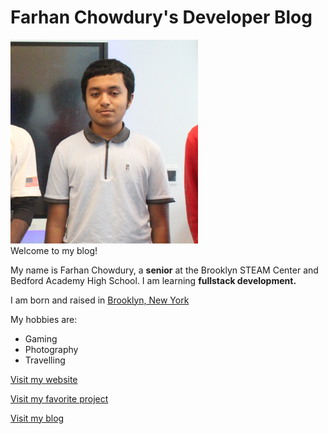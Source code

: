 # Farhan Chowdury's Developer Blog

<img src="images/presentPhoto.jpg" width="300">

<br>
Welcome to my blog!

My name is Farhan Chowdury, a **senior** at the Brooklyn STEAM Center and Bedford Academy High School. I am learning **fullstack development.**

I am born and raised in <ins> Brooklyn, New York</ins>

My hobbies are:
- Gaming
- Photography
- Travelling

[Visit my website](https://fc2078.github.io)

[Visit my favorite project](https://fc2078.github.io/rizz-farm)

[Visit my blog](_posts/2024-09-13-my-first-post.md)